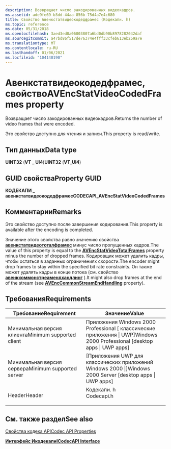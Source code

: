 ```yaml
---
description: Возвращает число закодированных видеокадров.
ms.assetid: ade9fe69-b3dd-44aa-856b-75d4a7e4c680
title: Свойство Авенкстатвидеокодедфрамес (Кодекапи. h)
ms.topic: reference
ms.date: 05/31/2018
ms.openlocfilehash: 3aed3ed0a06003807a6bd0db90b8978282042daf
ms.sourcegitcommit: a47bd86f517de76374e4fff33cfeb613eb259a7e
ms.translationtype: MT
ms.contentlocale: ru-RU
ms.lasthandoff: 01/06/2021
ms.locfileid: "104140190"
---
```

# <a name="avencstatvideocodedframes-property"></a><span data-ttu-id="5941c-103">Авенкстатвидеокодедфрамес, свойство</span><span class="sxs-lookup"><span data-stu-id="5941c-103">AVEncStatVideoCodedFrames property</span></span>

<span data-ttu-id="5941c-104">Возвращает число закодированных видеокадров.</span><span class="sxs-lookup"><span data-stu-id="5941c-104">Returns the number of video frames that were encoded.</span></span>

<span data-ttu-id="5941c-105">Это свойство доступно для чтения и записи.</span><span class="sxs-lookup"><span data-stu-id="5941c-105">This property is read/write.</span></span>

## <a name="data-type"></a><span data-ttu-id="5941c-106">Тип данных</span><span class="sxs-lookup"><span data-stu-id="5941c-106">Data type</span></span>

<span data-ttu-id="5941c-107">**UINT32** (**VT \_ UI4**)</span><span class="sxs-lookup"><span data-stu-id="5941c-107">**UINT32** (**VT\_UI4**)</span></span>

## <a name="property-guid"></a><span data-ttu-id="5941c-108">GUID свойства</span><span class="sxs-lookup"><span data-stu-id="5941c-108">Property GUID</span></span>

<span data-ttu-id="5941c-109">**КОДЕКАПИ \_ авенкстатвидеокодедфрамес**</span><span class="sxs-lookup"><span data-stu-id="5941c-109">**CODECAPI\_AVEncStatVideoCodedFrames**</span></span>

## <a name="remarks"></a><span data-ttu-id="5941c-110">Комментарии</span><span class="sxs-lookup"><span data-stu-id="5941c-110">Remarks</span></span>

<span data-ttu-id="5941c-111">Это свойство доступно после завершения кодирования.</span><span class="sxs-lookup"><span data-stu-id="5941c-111">This property is available after the encoding is completed.</span></span>

<span data-ttu-id="5941c-112">Значение этого свойства равно значению свойства [**авенкстатвидеототалфрамес**](avencstatvideototalframes-property.md) минус число пропущенных кадров.</span><span class="sxs-lookup"><span data-stu-id="5941c-112">The value of this property is equal to the [**AVEncStatVideoTotalFrames**](avencstatvideototalframes-property.md) property minus the number of dropped frames.</span></span> <span data-ttu-id="5941c-113">Кодировщик может удалить кадры, чтобы остаться в заданных ограничениях скорости.</span><span class="sxs-lookup"><span data-stu-id="5941c-113">The encoder might drop frames to stay within the specified bit rate constraints.</span></span> <span data-ttu-id="5941c-114">Он также может удалять кадры в конце потока (см. свойство [**авенккоммонстреамендхандлинг**](avenccommonstreamendhandling-property.md) ).</span><span class="sxs-lookup"><span data-stu-id="5941c-114">It might also drop frames at the end of the stream (see [**AVEncCommonStreamEndHandling**](avenccommonstreamendhandling-property.md) property).</span></span>

## <a name="requirements"></a><span data-ttu-id="5941c-115">Требования</span><span class="sxs-lookup"><span data-stu-id="5941c-115">Requirements</span></span>



| <span data-ttu-id="5941c-116">Требование</span><span class="sxs-lookup"><span data-stu-id="5941c-116">Requirement</span></span> | <span data-ttu-id="5941c-117">Значение</span><span class="sxs-lookup"><span data-stu-id="5941c-117">Value</span></span> |
|-------------------------------------|---------------------------------------------------------------------------------------|
| <span data-ttu-id="5941c-118">Минимальная версия клиента</span><span class="sxs-lookup"><span data-stu-id="5941c-118">Minimum supported client</span></span><br/> | <span data-ttu-id="5941c-119">Приложения Windows 2000 Professional \[ классические приложения \| UWP\]</span><span class="sxs-lookup"><span data-stu-id="5941c-119">Windows 2000 Professional \[desktop apps \| UWP apps\]</span></span><br/>                     |
| <span data-ttu-id="5941c-120">Минимальная версия сервера</span><span class="sxs-lookup"><span data-stu-id="5941c-120">Minimum supported server</span></span><br/> | <span data-ttu-id="5941c-121">\[Приложения UWP для классических приложений Windows 2000 \|\]</span><span class="sxs-lookup"><span data-stu-id="5941c-121">Windows 2000 Server \[desktop apps \| UWP apps\]</span></span><br/>                           |
| <span data-ttu-id="5941c-122">Header</span><span class="sxs-lookup"><span data-stu-id="5941c-122">Header</span></span><br/>                   | <dl> <span data-ttu-id="5941c-123"><dt>Кодекапи. h</dt></span><span class="sxs-lookup"><span data-stu-id="5941c-123"><dt>Codecapi.h</dt></span></span> </dl> |



## <a name="see-also"></a><span data-ttu-id="5941c-124">См. также раздел</span><span class="sxs-lookup"><span data-stu-id="5941c-124">See also</span></span>

<dl> <dt>

[<span data-ttu-id="5941c-125">Свойства кодека API</span><span class="sxs-lookup"><span data-stu-id="5941c-125">Codec API Properties</span></span>](codec-api-properties.md)
</dt> <dt>

[<span data-ttu-id="5941c-126">**Интерфейс Икодекапи**</span><span class="sxs-lookup"><span data-stu-id="5941c-126">**ICodecAPI Interface**</span></span>](/windows/desktop/api/Strmif/nn-strmif-icodecapi)
</dt> </dl>

 

 




